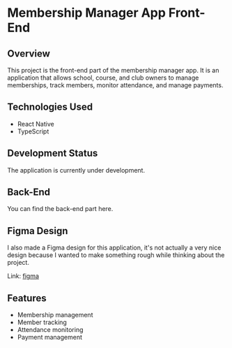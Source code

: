# Membership Manager App Front-End

## Overview

This project is the front-end part of the membership manager app. It is an application that allows school, course, and club owners to manage memberships, track members, monitor attendance, and manage payments.

## Technologies Used

- React Native
- TypeScript

## Development Status

The application is currently under development.

## Back-End

You can find the back-end part here.

## Figma Design

I also made a Figma design for this application, it's not actually a very nice design because I wanted to make something rough while thinking about the project.

Link: [figma](https://www.figma.com/design/lMCl38Op4EA9m774olwzT6/membership-manager-app?node-id=0-1&t=ZjgGbWgncy3sE5Xo-1)

## Features

- Membership management
- Member tracking
- Attendance monitoring
- Payment management

